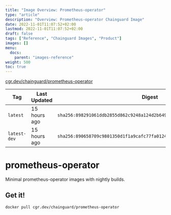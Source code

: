 ```yaml
---
title: "Image Overview: Prometheus-operator"
type: "article"
description: "Overview: Prometheus-operator Chainguard Image"
date: 2022-11-01T11:07:52+02:00
lastmod: 2022-11-01T11:07:52+02:00
draft: false
tags: ["Reference", "Chainguard Images", "Product"]
images: []
menu:
  docs:
    parent: "images-reference"
weight: 500
toc: true
---
```


[cgr.dev/chainguard/prometheus-operator](https://github.com/chainguard-images/images/tree/main/images/prometheus-operator)

| Tag          | Last Updated | Digest                                                                    |
|--------------|--------------|---------------------------------------------------------------------------|
| `latest`     | 15 hours ago | `sha256:898291061ddb2855d862c9248a124d2b649d03c02d2a9a98a59e0529335540bd` |
| `latest-dev` | 15 hours ago | `sha256:890658709c9801350d1f1a9cafc77fa01243103f73ffad035243110d28b12c2d` |

# prometheus-operator

Minimal prometheus-operator images with nightly builds.

## Get it!

```shell
docker pull cgr.dev/chainguard/prometheus-operator
```